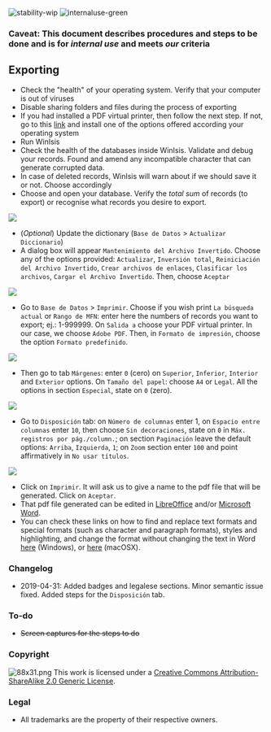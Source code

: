 ![stability-wip](https://img.shields.io/badge/status%3A%20-archived-orange.svg)
![internaluse-green](https://img.shields.io/badge/Internal%20use%3A-stable-green.svg)

### Caveat: This document describes procedures and steps to be done and is for _internal use_ and meets _our_ criteria

## Exporting 
* Check the "health" of your operating system. Verify that your computer is out of viruses
* Disable sharing folders and files during the process of exporting
* If you had installed a PDF virtual printer, then follow the next step. If not, go to this [link](https://pdf.wondershare.com/top-pdf-software/free-pdf-printer.html) and install one of the options offered according your operating system
* Run WinIsis
* Check the health of the databases inside WinIsis. Validate and debug your records. Found and amend any incompatible character that can generate corrupted data. 
* In case of deleted records, WinIsis will warn about if we should save it or not. Choose accordingly
* Choose and open your database. Verify the _total sum_ of records (to export) or recognise what records you desire to export.

![](https://bitbucket.org/repo/EBnakg/images/2416953906-01.jpg)

* (_Optional_) Update the dictionary (`Base de Datos` > `Actualizar Diccionario`)
* A dialog box will appear `Mantenimiento del Archivo Invertido`. Choose any of the options provided: `Actualizar`, `Inversión total`, `Reiniciación del Archivo Invertido`, `Crear archivos de enlaces`, `Clasificar los archivos`, `Cargar el Archivo Invertido`. Then, choose `Aceptar`

![](https://bitbucket.org/repo/EBnakg/images/1303383434-02.jpg)

* Go to `Base de Datos` > `Imprimir`. Choose if you wish print `La búsqueda actual` or `Rango de MFN`: enter here the numbers of records you want to export; ej.: 1-999999. On `Salida a` choose your PDF virtual printer. In our case, we choose `Adobe PDF`. Then, in `Formato de impresión`, choose the option `Formato predefinido`.

![](https://bitbucket.org/repo/EBnakg/images/164718151-03.jpg)

* Then go to tab `Márgenes`: enter `0` (cero) on `Superior`, `Inferior`, `Interior` and `Exterior` options. On `Tamaño del papel`: choose `A4` or `Legal`.  All the options in section `Especial`, state on `0` (zero). 

![](https://bitbucket.org/repo/EBnakg/images/510020317-04.jpg)

* Go to `Disposición` tab: on `Número de columnas` enter 1, on `Espacio entre columnas` enter `10`, then choose `Sin decoraciones`, state on `0` in `Máx. registros por pág./column.`; on section `Paginación` leave the default options: `Arriba`, `Izquierda`, `1`; on `Zoom` section enter `100` and point affirmatively in `No usar títulos`.

![](https://bitbucket.org/repo/EBnakg/images/3517695867-05.jpg)

* Click on `Imprimir`. It will ask us to give a name to the pdf file that will be generated. Click on `Aceptar`.
* That pdf file generated can be edited in [LibreOffice](https://ask.libreoffice.org/es/question/57975/se-pueden-abrir-archivos-pdf-con-libreoffice/) and/or [Microsoft Word](https://support.office.com/es-es/article/editar-un-archivo-pdf-b2d1d729-6b79-499a-bcdb-233379c2f63a).
* You can check these links on how to find and replace text formats and special formats (such as character and paragraph formats), styles and highlighting, and change the format without changing the text in Word [here](https://support.office.com/es-es/article/buscar-y-reemplazar-texto-c6728c16-469e-43cd-afe4-7708c6c779b7) (Windows), or [here](https://support.office.com/es-es/article/buscar-y-reemplazar-texto-o-formato-en-word-para-mac-ac12f262-e3cd-439a-88a0-f5a59875dcea) (macOSX).

### Changelog ###

* 2019-04-31: Added badges and legalese sections. Minor semantic issue fixed. Added steps for the `Disposición` tab.

### To-do ###
* ~~Screen captures for the steps to do~~

### Copyright ###
![88x31.png](https://bitbucket.org/repo/4pKrXRd/images/3902704043-88x31.png)
This work is licensed under a [Creative Commons Attribution-ShareAlike 2.0 Generic License](http://creativecommons.org/licenses/by-sa/2.0/).

### Legal ###

* All trademarks are the property of their respective owners.